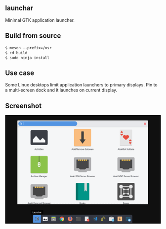 launchar
----------------

Minimal GTK application launcher.


## Build from source

```
$ meson --prefix=/usr
$ cd build
$ sudo ninja install
```

## Use case

Some Linux desktops limit application launchers to primary displays.
Pin to a multi-screen dock and it launches on current display.

## Screenshot

![screenshot](screenshot.png)
